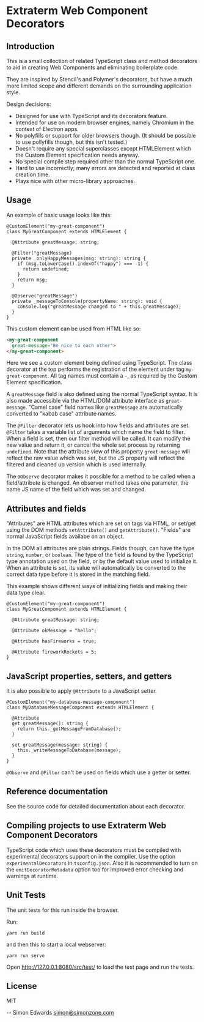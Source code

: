Extraterm Web Component Decorators
==================================


Introduction
------------
This is a small collection of related TypeScript class and method decorators to aid in creating Web Components and eliminating boilerplate code.

They are inspired by Stencil's and Polymer's decorators, but have a much more limited scope and different demands on the surrounding application style.

Design decisions:

* Designed for use with TypeScript and its decorators feature.
* Intended for use on modern browser engines, namely Chromium in the context of Electron apps.
* No polyfills or support for older browsers though. (It should be possible to use pollyfills though, but this isn't tested.)
* Doesn't require any special superclasses except HTMLElement which the Custom Element specification needs anyway.
* No special compile step required other than the normal TypeScript one.
* Hard to use incorrectly; many errors are detected and reported at class creation time.
* Plays nice with other micro-library approaches.


Usage
-----
An example of basic usage looks like this:


```
@CustomElement("my-great-component")
class MyGreatComponent extends HTMLElement {

  @Attribute greatMessage: string;

  @Filter("greatMessage)
  private _onlyHappyMessages(msg: string): string {
    if (msg.toLowerCase().indexOf("happy") === -1) {
      return undefined;
    }
    return msg;
  }

  @Observe("greatMessage")
  private _messageToConsole(propertyName: string): void {
    console.log("greatMessage changed to " + this.greatMessage);
  }
}
```

This custom element can be used from HTML like so:
```html
<my-great-component
  great-message="Be nice to each other">
</my-great-component>
```

Here we see a custom element being defined using TypeScript. The class decorator at the top performs the registration of the element under tag `my-great-component`. All tag names must contain a `-`, as required by the Custom Element specification.

A `greatMessage` field is also defined using the normal TypeScript syntax. It is also made accessible via the HTML/DOM attribute interface as `great-message`. "Camel case" field names like `greatMessage` are automatically converted to "kabab case" attribute names.

The `@Filter` decorator lets us hook into how fields and attributes are set. `@Filter` takes a variable list of arguments which name the field to filter. When a field is set, then our filter method will be called. It can modify the new value and return it, or cancel the whole set process by returning `undefined`. Note that the attribute view of this property `great-message` will reflect the raw value which was set, but the JS property will reflect the filtered and cleaned up version which is used internally.

The `@Observe` decorator makes it possible for a method to be called when a field/attribute is changed. An observer method takes one parameter, the name JS name of the field which was set and changed.


Attributes and fields
---------------------
"Attributes" are HTML attributes which are set on tags via HTML, or set/get using the DOM methods `setAttribute()` and `getAttribute()`. "Fields" are normal JavaScript fields availabe on an object.

In the DOM all attributes are plain strings. Fields though, can have the type `string`, `number`, or `boolean`. The type of the field is found by the TypeScript type annotation used on the field, or by the default value used to initialize it. When an attribute is set, its value will automatically be converted to the correct data type before it is stored in the matching field.

This example shows different ways of initializing fields and making their data type clear.

```
@CustomElement("my-great-component")
class MyGreatComponent extends HTMLElement {

  @Attribute greatMessage: string;

  @Attribute okMessage = "hello";

  @Attribute hasFireworks = true;

  @Attribute fireworkRockets = 5;
}
```


JavaScript properties, setters, and getters
-------------------------------------------
It is also possible to apply `@Attribute` to a JavaScript setter.

```
@CustomElement("my-database-message-component")
class MyDatabaseMessageComponent extends HTMLElement {

  @Attribute
  get greatMessage(): string {
    return this._getMessageFromDatabase();
  }

  set greatMessage(message: string) {
    this._writeMessageToDatabase(message);
  }
}
```

`@Observe` and `@Filter` can't be used on fields which use a getter or setter.



Reference documentation
-----------------------
See the source code for detailed documentation about each decorator.


Compiling projects to use Extraterm Web Component Decorators
------------------------------------------------------------
TypeScript code which uses these decorators must be compiled with experimental decorators support on in the compiler. Use the option `experimentalDecorators` in `tsconfig.json`. Also it is recommended to turn on the `emitDecoratorMetadata` option too for improved error checking and warnings at runtime.


Unit Tests
----------
The unit tests for this run inside the browser.

Run:

`yarn run build`

and then this to start a local webserver:

`yarn run serve`

Open http://127.0.0.1:8080/src/test/ to load the test page and run the tests.


License
-------
MIT

-- Simon Edwards <simon@simonzone.com>
